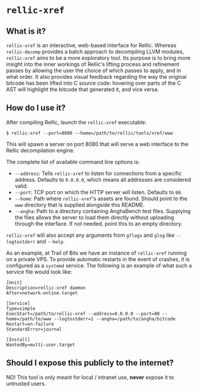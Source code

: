 # `rellic-xref`

## What is it?

`rellix-xref` is an interactive, web-based interface for Rellic. Whereas `rellic-decomp` provides a batch approach to decompiling LLVM modules, `rellic-xref` aims to be a more exploratory tool. Its purpose is to bring more insight into the inner workings of Rellic's lifting process and refinement passes by allowing the user the choice of which passes to apply, and in what order.
It also provides visual feedback regarding the way the original bitcode has been lifted into C source code: hovering over parts of the C AST will highlight the bitcode that generated it, and vice versa.

## How do I use it?

After compiling Rellic, launch the `rellic-xref` executable:

    $ rellic-xref --port=8080 --home=/path/to/rellic/tools/xref/www

This will spawn a server on port 8080 that will serve a web interface to the Rellic decompilation engine.

The complete list of available command line options is:
* `--address`: Tells `rellic-xref` to listen for connections from a specific address. Defaults to `0.0.0.0`, which means all addresses are considered valid.
* `--port`: TCP port on which the HTTP server will listen. Defaults to `80`.
* `--home`: Path where `rellic-xref`'s assets are found. Should point to the `www` directory that is supplied alongside this README.
* `--angha`: Path to a directory containing AnghaBench test files. Supplying the files allows the server to load them directly without uploading through the interface. If not needed, point this to an empty directory.

`rellic-xref` will also accept any arguments from `gflags` and `glog` like `--logtostderr` and `--help`.

As an example, at Trail of Bits we have an instance of `rellic-xref` running on a private VPS. To provide automatic restarts in the event of crashes, it is configured as a `systemd` service. The following is an example of what such a service file would look like:

```systemd
[Unit]
Description=rellic-xref daemon
After=network-online.target

[Service]
Type=simple
ExecStart=/path/to/rellic-xref --address=0.0.0.0 --port=80 --home=/path/to/www --logtostderr=1 --angha=/path/to/angha/bitcode
Restart=on-failure
StandardError=journal

[Install]
WantedBy=multi-user.target
```

## Should I expose this publicly to the internet?

NO! This tool is only meant for local / intranet use, **never** expose it to untrusted users.
